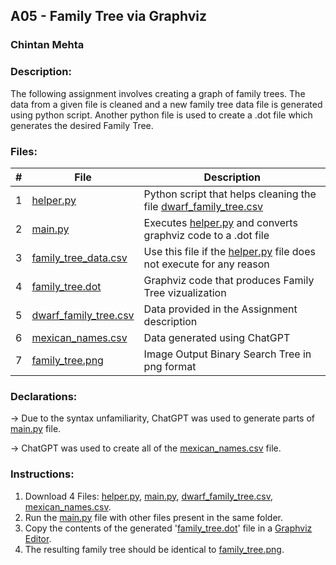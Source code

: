 ## A05 - Family Tree via Graphviz
### Chintan Mehta

### Description:
The following assignment involves creating a graph of family trees. The data from a given file is cleaned and a new family tree data file is generated using python script. Another python file is used to create a .dot file which generates the desired Family Tree.

### Files:

|   #   | File     | Description                                      |
| :---: | -------- | ------------------------------------------------ |
|   1   | [helper.py](https://github.com/chill-chin/4883-Software-Tools/blob/main/Assignments/A05/helper.py)  | Python script that helps cleaning the file [dwarf_family_tree.csv](https://github.com/chill-chin/4883-Software-Tools/blob/main/Assignments/A05/dwarf_family_tree.csv) |
|   2   | [main.py](https://github.com/chill-chin/4883-Software-Tools/blob/main/Assignments/A05/main.py)    | Executes [helper.py](https://github.com/chill-chin/4883-Software-Tools/blob/main/Assignments/A05/helper.py) and converts graphviz code to a .dot file |
|   3   | [family_tree_data.csv](https://github.com/chill-chin/4883-Software-Tools/blob/main/Assignments/A05/family_tree_data.csv) | Use this file if the [helper.py](https://github.com/chill-chin/4883-Software-Tools/blob/main/Assignments/A05/helper.py) file does not execute for any reason |
|   4   | [family_tree.dot](https://github.com/chill-chin/4883-Software-Tools/blob/main/Assignments/A05/family_tree.dot) | Graphviz code that produces Family Tree vizualization  |
|   5   | [dwarf_family_tree.csv](https://github.com/chill-chin/4883-Software-Tools/blob/main/Assignments/A05/dwarf_family_tree.csv)  | Data provided in the Assignment description    |
|   6   | [mexican_names.csv](https://github.com/chill-chin/4883-Software-Tools/blob/main/Assignments/A05/mexican_names.csv)      | Data generated using ChatGPT   |
|   7   | [family_tree.png](https://github.com/chill-chin/4883-Software-Tools/blob/main/Assignments/A05/family_tree.png) | Image Output Binary Search Tree in png format |

### Declarations:
-> Due to the syntax unfamiliarity, ChatGPT was used to generate parts of [main.py](https://github.com/chill-chin/4883-Software-Tools/blob/main/Assignments/A05/main.py) file.

-> ChatGPT was used to create all of the [mexican_names.csv](https://github.com/chill-chin/4883-Software-Tools/blob/main/Assignments/A05/mexican_names.csv) file.

### Instructions:
1. Download 4 Files: [helper.py](https://github.com/chill-chin/4883-Software-Tools/blob/main/Assignments/A05/helper.py), [main.py](https://github.com/chill-chin/4883-Software-Tools/blob/main/Assignments/A05/main.py), [dwarf_family_tree.csv](https://github.com/chill-chin/4883-Software-Tools/blob/main/Assignments/A05/dwarf_family_tree.csv), [mexican_names.csv](https://github.com/chill-chin/4883-Software-Tools/blob/main/Assignments/A05/mexican_names.csv).
2. Run the [main.py](https://github.com/chill-chin/4883-Software-Tools/blob/main/Assignments/A05/main.py) file with other files present in the same folder.
3. Copy the contents of the generated '[family_tree.dot](https://github.com/chill-chin/4883-Software-Tools/blob/main/Assignments/A05/family_tree.dot)' file in a [Graphviz Editor](https://dreampuf.github.io/GraphvizOnline/).
4. The resulting family tree should be identical to [family_tree.png](https://github.com/chill-chin/4883-Software-Tools/blob/main/Assignments/A05/family_tree.png).

